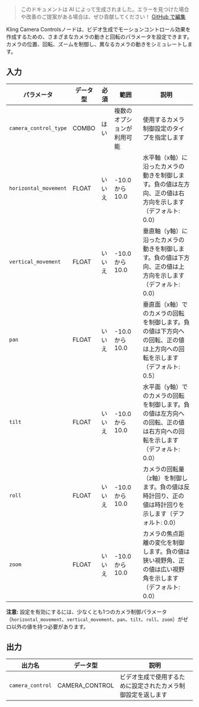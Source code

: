 > このドキュメントは AI によって生成されました。エラーを見つけた場合や改善のご提案がある場合は、ぜひ貢献してください！ [GitHub で編集](https://github.com/Comfy-Org/embedded-docs/blob/main/comfyui_embedded_docs/docs/KlingCameraControls/ja.md)

Kling Camera Controlsノードは、ビデオ生成でモーションコントロール効果を作成するための、さまざまなカメラの動きと回転のパラメータを設定できます。カメラの位置、回転、ズームを制御し、異なるカメラの動きをシミュレートします。

## 入力

| パラメータ | データ型 | 必須 | 範囲 | 説明 |
|-----------|-----------|----------|-------|-------------|
| `camera_control_type` | COMBO | はい | 複数のオプションが利用可能 | 使用するカメラ制御設定のタイプを指定します |
| `horizontal_movement` | FLOAT | いいえ | -10.0 から 10.0 | 水平軸（x軸）に沿ったカメラの動きを制御します。負の値は左方向、正の値は右方向を示します（デフォルト: 0.0） |
| `vertical_movement` | FLOAT | いいえ | -10.0 から 10.0 | 垂直軸（y軸）に沿ったカメラの動きを制御します。負の値は下方向、正の値は上方向を示します（デフォルト: 0.0） |
| `pan` | FLOAT | いいえ | -10.0 から 10.0 | 垂直面（x軸）でのカメラの回転を制御します。負の値は下方向への回転、正の値は上方向への回転を示します（デフォルト: 0.5） |
| `tilt` | FLOAT | いいえ | -10.0 から 10.0 | 水平面（y軸）でのカメラの回転を制御します。負の値は左方向への回転、正の値は右方向への回転を示します（デフォルト: 0.0） |
| `roll` | FLOAT | いいえ | -10.0 から 10.0 | カメラの回転量（z軸）を制御します。負の値は反時計回り、正の値は時計回りを示します（デフォルト: 0.0） |
| `zoom` | FLOAT | いいえ | -10.0 から 10.0 | カメラの焦点距離の変化を制御します。負の値は狭い視野角、正の値は広い視野角を示します（デフォルト: 0.0） |

**注意:** 設定を有効にするには、少なくとも1つのカメラ制御パラメータ（`horizontal_movement`、`vertical_movement`、`pan`、`tilt`、`roll`、`zoom`）がゼロ以外の値を持つ必要があります。

## 出力

| 出力名 | データ型 | 説明 |
|-------------|-----------|-------------|
| `camera_control` | CAMERA_CONTROL | ビデオ生成で使用するために設定されたカメラ制御設定を返します |

